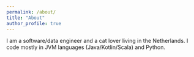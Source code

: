 ```yaml
---
permalink: /about/
title: "About"
author_profile: true
---
```


I am a software/data engineer and a cat lover living in the Netherlands. I code mostly in JVM languages (Java/Kotlin/Scala) and Python.
